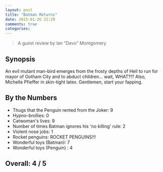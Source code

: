 ```yaml
---
layout: post
title: "Batman Returns"
date: 2015-01-26 22:29
comments: true
categories: 
---
```


> A guest review by Ian‭ “‬Devo‭” ‬Montgomery

## Synopsis

An evil mutant man-bird emerges from the frosty depths of Hell to run for mayor of Gotham City and to abduct children...‭ ‬wait,‭ ‬WHAT‭?!?
‬Also,‭ ‬Michelle Pfieffer in skin-tight latex.‭ ‬Gentlemen,‭ ‬start your fapping.

## By the Numbers

* Thugs that the Penguin rented from the Joker‭: 9
* Hypno-brollies‭: 0
* Catwoman's lives‭: ‬9
* Number of times Batman ignores his‭ '‬no killing‭' ‬rule‭: ‬2
* Violent nose jobs‭: ‬1
* Rocket penguins‭: ‬ROCKET PENGUINS‭!!!
* Wonderful toys‭ (‬Batman‭): ‬7
* Wonderful toys‭ (‬Penguin‭) ‬: ‬4

## Overall: 4 / 5
